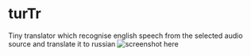 # turTr
Tiny translator which recognise english speech from the selected audio source and translate it to russian
![screenshot here](https://i.imgur.com/7Uiny1x.png)